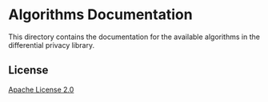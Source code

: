 # Algorithms Documentation

This directory contains the documentation for the available algorithms in the
differential privacy library.

## License

[Apache License 2.0](../LICENSE)
